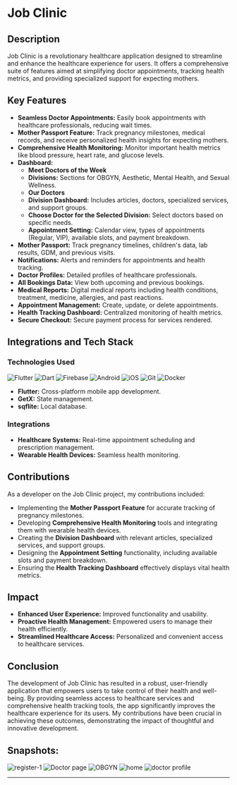 # Job Clinic

## Description

Job Clinic is a revolutionary healthcare application designed to streamline and enhance the healthcare experience for users. It offers a comprehensive suite of features aimed at simplifying doctor appointments, tracking health metrics, and providing specialized support for expecting mothers.

## Key Features

- **Seamless Doctor Appointments:** Easily book appointments with healthcare professionals, reducing wait times.
- **Mother Passport Feature:** Track pregnancy milestones, medical records, and receive personalized health insights for expecting mothers.
- **Comprehensive Health Monitoring:** Monitor important health metrics like blood pressure, heart rate, and glucose levels.
- **Dashboard:**
  - **Meet Doctors of the Week**
  - **Divisions:** Sections for OBGYN, Aesthetic, Mental Health, and Sexual Wellness.
  - **Our Doctors**
  - **Division Dashboard:** Includes articles, doctors, specialized services, and support groups.
  - **Choose Doctor for the Selected Division:** Select doctors based on specific needs.
  - **Appointment Setting:** Calendar view, types of appointments (Regular, VIP), available slots, and payment breakdown.
- **Mother Passport:** Track pregnancy timelines, children's data, lab results, GDM, and previous visits.
- **Notifications:** Alerts and reminders for appointments and health tracking.
- **Doctor Profiles:** Detailed profiles of healthcare professionals.
- **All Bookings Data:** View both upcoming and previous bookings.
- **Medical Reports:** Digital medical reports including health conditions, treatment, medicine, allergies, and past reactions.
- **Appointment Management:** Create, update, or delete appointments.
- **Health Tracking Dashboard:** Centralized monitoring of health metrics.
- **Secure Checkout:** Secure payment process for services rendered.

## Integrations and Tech Stack

### Technologies Used


![Flutter](https://img.shields.io/badge/Flutter-3.13.0-blue?logo=flutter&logoColor=white)
![Dart](https://img.shields.io/badge/Dart-3.1.0-blue?logo=dart&logoColor=white)
![Firebase](https://img.shields.io/badge/Firebase-10.4.1-orange?logo=firebase&logoColor=white)
![Android](https://img.shields.io/badge/Android-13.0-green?logo=android&logoColor=white)
![iOS](https://img.shields.io/badge/iOS-17.0-blue?logo=apple&logoColor=white)
![Git](https://img.shields.io/badge/Git-2.41.0-fc6d26?logo=git&logoColor=white)
![Docker](https://img.shields.io/badge/Docker-24.0.4-blue?logo=docker&logoColor=white)


- **Flutter:** Cross-platform mobile app development.
- **GetX:** State management.
- **sqflite:** Local database.

### Integrations

- **Healthcare Systems:** Real-time appointment scheduling and prescription management.
- **Wearable Health Devices:** Seamless health monitoring.

## Contributions

As a developer on the Job Clinic project, my contributions included:

- Implementing the **Mother Passport Feature** for accurate tracking of pregnancy milestones.
- Developing **Comprehensive Health Monitoring** tools and integrating them with wearable health devices.
- Creating the **Division Dashboard** with relevant articles, specialized services, and support groups.
- Designing the **Appointment Setting** functionality, including available slots and payment breakdown.
- Ensuring the **Health Tracking Dashboard** effectively displays vital health metrics.

## Impact

- **Enhanced User Experience:** Improved functionality and usability.
- **Proactive Health Management:** Empowered users to manage their health efficiently.
- **Streamlined Healthcare Access:** Personalized and convenient access to healthcare services.

## Conclusion

The development of Job Clinic has resulted in a robust, user-friendly application that empowers users to take control of their health and well-being. By providing seamless access to healthcare services and comprehensive health tracking tools, the app significantly improves the healthcare experience for its users. My contributions have been crucial in achieving these outcomes, demonstrating the impact of thoughtful and innovative development.

## Snapshots: 

![register-1](https://github.com/user-attachments/assets/5136bd12-77b8-4d04-88ca-c5d63b8e457d)
![Doctor page](https://github.com/user-attachments/assets/4c04b286-6755-4c91-9cc4-57cfe2af0b26)
![OBGYN](https://github.com/user-attachments/assets/af1bf873-7ef5-4d4a-a4e3-11fee5b6d1d7)
![home](https://github.com/user-attachments/assets/fdbd8d9e-655f-4a8c-9c15-4fbdcf1f96ed)
![doctor profile](https://github.com/user-attachments/assets/069afea2-bf60-4a1a-b312-104f9ad04073)


---
